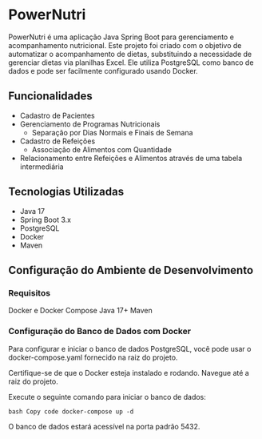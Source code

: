 # PowerNutri

PowerNutri é uma aplicação Java Spring Boot para gerenciamento e acompanhamento nutricional.
Este projeto foi criado com o objetivo de automatizar o acompanhamento de dietas, substituindo a necessidade de gerenciar dietas via planilhas Excel. 
Ele utiliza PostgreSQL como banco de dados e pode ser facilmente configurado usando Docker.

## Funcionalidades

- Cadastro de Pacientes
- Gerenciamento de Programas Nutricionais
  - Separação por Dias Normais e Finais de Semana
- Cadastro de Refeições
  - Associação de Alimentos com Quantidade
- Relacionamento entre Refeições e Alimentos através de uma tabela intermediária

## Tecnologias Utilizadas

- Java 17
- Spring Boot 3.x
- PostgreSQL
- Docker
- Maven

## Configuração do Ambiente de Desenvolvimento

### Requisitos
Docker e Docker Compose
Java 17+
Maven

### Configuração do Banco de Dados com Docker
Para configurar e iniciar o banco de dados PostgreSQL, você pode usar o docker-compose.yaml fornecido na raiz do projeto.

Certifique-se de que o Docker esteja instalado e rodando.
Navegue até a raiz do projeto.

Execute o seguinte comando para iniciar o banco de dados:

``
bash
Copy code
docker-compose up -d
``

O banco de dados estará acessível na porta padrão 5432.
